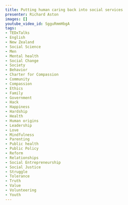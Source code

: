 ```yaml
---
title: Putting human caring back into social services
presenter: Richard Aston
images: []
youtube_video_id: SgguRmmHbgA
tags:
- TEDxTalks
- English
- New Zealand
- Social Science
- Men
- Mental health
- Social Change
- Society
- Behavior
- Charter for Compassion
- Community
- Compassion
- Ethics
- Family
- Government
- Hack
- Happiness
- Hardship
- Health
- Human origins
- Leadership
- Love
- Mindfulness
- Parenting
- Public health
- Public Policy
- Reform
- Relationships
- Social Entrepreneurship
- Social Justice
- Struggle
- Tolerance
- Truth
- Value
- Volunteering
- Youth
---
```

